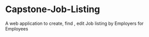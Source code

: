 # Capstone-Job-Listing
A web application to create, find , edit Job listing by Employers for Employees
